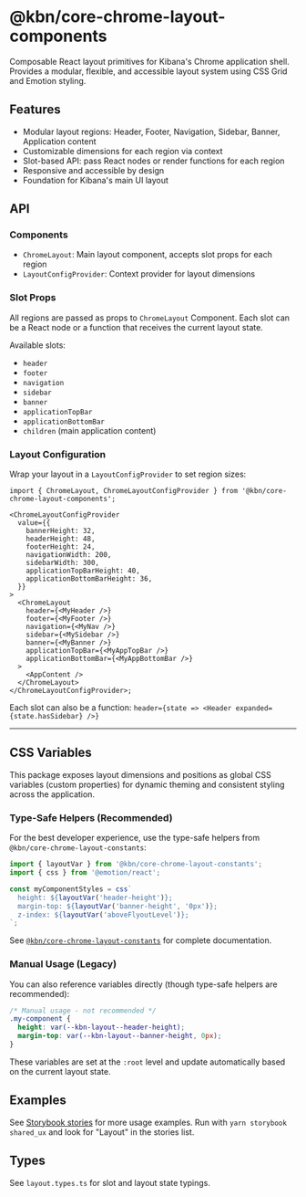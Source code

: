 # @kbn/core-chrome-layout-components

Composable React layout primitives for Kibana's Chrome application shell. Provides a modular, flexible, and accessible layout system using CSS Grid and Emotion styling.

## Features

- Modular layout regions: Header, Footer, Navigation, Sidebar, Banner, Application content
- Customizable dimensions for each region via context
- Slot-based API: pass React nodes or render functions for each region
- Responsive and accessible by design
- Foundation for Kibana's main UI layout

## API

### Components

- `ChromeLayout`: Main layout component, accepts slot props for each region
- `LayoutConfigProvider`: Context provider for layout dimensions

### Slot Props

All regions are passed as props to `ChromeLayout` Component. Each slot can be a React node or a function that receives the current layout state.

Available slots:

- `header`
- `footer`
- `navigation`
- `sidebar`
- `banner`
- `applicationTopBar`
- `applicationBottomBar`
- `children` (main application content)

### Layout Configuration

Wrap your layout in a `LayoutConfigProvider` to set region sizes:

```tsx
import { ChromeLayout, ChromeLayoutConfigProvider } from '@kbn/core-chrome-layout-components';

<ChromeLayoutConfigProvider
  value={{
    bannerHeight: 32,
    headerHeight: 48,
    footerHeight: 24,
    navigationWidth: 200,
    sidebarWidth: 300,
    applicationTopBarHeight: 40,
    applicationBottomBarHeight: 36,
  }}
>
  <ChromeLayout
    header={<MyHeader />}
    footer={<MyFooter />}
    navigation={<MyNav />}
    sidebar={<MySidebar />}
    banner={<MyBanner />}
    applicationTopBar={<MyAppTopBar />}
    applicationBottomBar={<MyAppBottomBar />}
  >
    <AppContent />
  </ChromeLayout>
</ChromeLayoutConfigProvider>;
```

Each slot can also be a function: `header={state => <Header expanded={state.hasSidebar} />}`

---

## CSS Variables

This package exposes layout dimensions and positions as global CSS variables (custom properties) for dynamic theming and consistent styling across the application.

### Type-Safe Helpers (Recommended)

For the best developer experience, use the type-safe helpers from `@kbn/core-chrome-layout-constants`:

```typescript
import { layoutVar } from '@kbn/core-chrome-layout-constants';
import { css } from '@emotion/react';

const myComponentStyles = css`
  height: ${layoutVar('header-height')};
  margin-top: ${layoutVar('banner-height', '0px')};
  z-index: ${layoutVar('aboveFlyoutLevel')};
`;
```

See [`@kbn/core-chrome-layout-constants`](../core-chrome-layout-constants) for complete documentation.

### Manual Usage (Legacy)

You can also reference variables directly (though type-safe helpers are recommended):

```css
/* Manual usage - not recommended */
.my-component {
  height: var(--kbn-layout--header-height);
  margin-top: var(--kbn-layout--banner-height, 0px);
}
```

These variables are set at the `:root` level and update automatically based on the current layout state.

## Examples

See [Storybook stories](./__stories__/layout.stories.tsx) for more usage examples.
Run with `yarn storybook shared_ux` and look for "Layout" in the stories list.

## Types

See `layout.types.ts` for slot and layout state typings.
